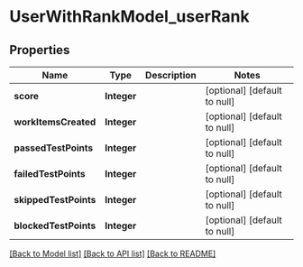 # UserWithRankModel_userRank
## Properties

| Name | Type | Description | Notes |
|------------ | ------------- | ------------- | -------------|
| **score** | **Integer** |  | [optional] [default to null] |
| **workItemsCreated** | **Integer** |  | [optional] [default to null] |
| **passedTestPoints** | **Integer** |  | [optional] [default to null] |
| **failedTestPoints** | **Integer** |  | [optional] [default to null] |
| **skippedTestPoints** | **Integer** |  | [optional] [default to null] |
| **blockedTestPoints** | **Integer** |  | [optional] [default to null] |

[[Back to Model list]](../README.md#documentation-for-models) [[Back to API list]](../README.md#documentation-for-api-endpoints) [[Back to README]](../README.md)

